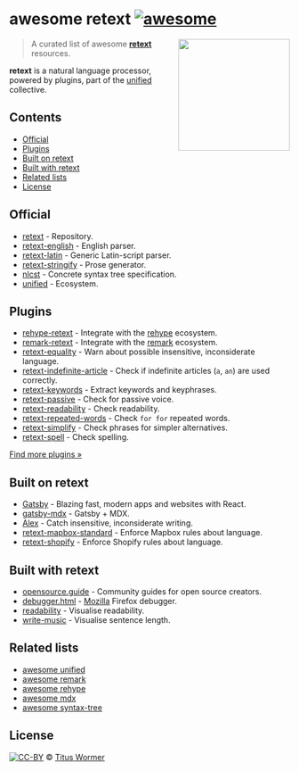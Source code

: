<!--lint disable no-html maximum-line-length-->

# awesome retext [![awesome][awesome-badge]][awesome]

[<img src="https://raw.githubusercontent.com/retextjs/retext/976354b/logo.svg?sanitize=true" align="right" alt width="200">](https://github.com/retextjs/retext)

> A curated list of awesome [**retext**][retext] resources.

**retext** is a natural language processor, powered by plugins, part of the
[unified][] collective.

## Contents

* [Official](#official)
* [Plugins](#plugins)
* [Built on retext](#built-on-retext)
* [Built with retext](#built-with-retext)
* [Related lists](#related-lists)
* [License](#license)

## Official

* [retext](https://github.com/retextjs/retext) - Repository.
* [retext-english](https://github.com/retextjs/retext/tree/master/packages/retext-english) - English parser.
* [retext-latin](https://github.com/retextjs/retext/tree/master/packages/retext-latin) - Generic Latin-script parser.
* [retext-stringify](https://github.com/retextjs/retext/tree/master/packages/retext-stringify) - Prose generator.
* [nlcst](https://github.com/syntax-tree/nlcst) - Concrete syntax tree specification.
* [unified](https://github.com/unifiedjs/unified) - Ecosystem.

## Plugins

* [rehype-retext](https://github.com/rehypejs/rehype-retext) - Integrate with the [rehype][] ecosystem.
* [remark-retext](https://github.com/remarkjs/remark-retext) - Integrate with the [remark][] ecosystem.
* [retext-equality](https://github.com/retextjs/retext-equality) - Warn about possible insensitive, inconsiderate language.
* [retext-indefinite-article](https://github.com/retextjs/retext-indefinite-article) - Check if indefinite articles (`a`, `an`) are used correctly.
* [retext-keywords](https://github.com/retextjs/retext-keywords) - Extract keywords and keyphrases.
* [retext-passive](https://github.com/retextjs/retext-passive) - Check for passive voice.
* [retext-readability](https://github.com/retextjs/retext-readability) - Check readability.
* [retext-repeated-words](https://github.com/retextjs/retext-repeated-words) - Check `for for` repeated words.
* [retext-simplify](https://github.com/retextjs/retext-simplify) - Check phrases for simpler alternatives.
* [retext-spell](https://github.com/retextjs/retext-spell) - Check spelling.

[Find more plugins »](https://github.com/retextjs/retext/blob/master/doc/plugins.md#list-of-plugins)

## Built on retext

* [Gatsby](https://github.com/gatsbyjs/gatsby) - Blazing fast, modern apps and websites with React.
* [gatsby-mdx](https://github.com/ChristopherBiscardi/gatsby-mdx) - Gatsby + MDX.
* [Alex](https://github.com/get-alex/alex) - Catch insensitive, inconsiderate writing.
* [retext-mapbox-standard](https://github.com/mapbox/retext-mapbox-standard) - Enforce Mapbox rules about language.
* [retext-shopify](https://github.com/Shopify/retext-shopify) - Enforce Shopify rules about language.

## Built with retext

* [opensource.guide](https://github.com/github/opensource.guide) - Community guides for open source creators.
* [debugger.html](https://github.com/devtools-html/debugger.html) - [Mozilla](https://www.mozilla.org) Firefox debugger.
* [readability](https://github.com/wooorm/readability) - Visualise readability.
* [write-music](https://github.com/wooorm/write-music) - Visualise sentence length.

## Related lists

* [awesome unified](https://github.com/unifiedjs/awesome)
* [awesome remark](https://github.com/remarkjs/awesome-remark)
* [awesome rehype](https://github.com/rehypejs/awesome-rehype)
* [awesome mdx](https://github.com/transitive-bullshit/awesome-mdx)
* [awesome syntax-tree](https://github.com/syntax-tree/awesome-syntax-tree)

## License

[![CC-BY][license-badge]][license] © [Titus Wormer][author]

<!-- Definitions. -->

[license]: https://creativecommons.org/licenses/by/4.0/

[license-badge]: https://mirrors.creativecommons.org/presskit/buttons/80x15/svg/by.svg

[author]: https://wooorm.com

[awesome-badge]: https://awesome.re/badge.svg

[awesome]: https://awesome.re

[unified]: https://github.com/unifiedjs/unified

[rehype]: https://github.com/rehypejs/rehype

[remark]: https://github.com/remarkjs/remark

[retext]: https://github.com/retextjs/retext
